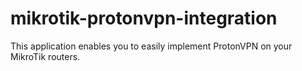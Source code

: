 # mikrotik-protonvpn-integration
This application enables you to easily implement ProtonVPN on your MikroTik routers.
